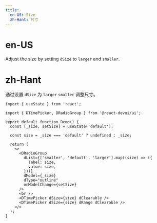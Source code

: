 ```yaml
---
title:
  en-US: Size
  zh-Hant: 尺寸
---
```


# en-US

Adjust the size by setting `dSize` to `larger` and `smaller`.

# zh-Hant

通过设置 `dSize` 为 `larger` `smaller` 调整尺寸。

```tsx
import { useState } from 'react';

import { DTimePicker, DRadioGroup } from '@react-devui/ui';

export default function Demo() {
  const [_size, setSize] = useState('default');

  const size = _size === 'default' ? undefined : _size;

  return (
    <>
      <DRadioGroup
        dList={['smaller', 'default', 'larger'].map((size) => ({
          label: size,
          value: size,
        }))}
        dModel={_size}
        dType="outline"
        onModelChange={setSize}
      />
      <br />
      <DTimePicker dSize={size} dClearable />
      <DTimePicker dSize={size} dRange dClearable />
    </>
  );
}
```
